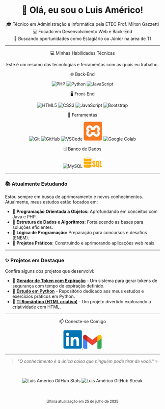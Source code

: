 <h1 align="center"><strong>👋 Olá, eu sou o Luis Américo!</strong></h1>

<p align="center">
  🎓 Técnico em Administração e Informática pela ETEC Prof. Milton Gazzetti <br>
  💻 Focado em Desenvolvimento Web e Back-End <br>
  🚀 Buscando oportunidades como Estagiário ou Júnior na área de TI
</p>

---

<p align="center">💻 Minhas Habilidades Técnicas</p>

<p align="center">Este é um resumo das tecnologias e ferramentas com as quais eu trabalho.</p>

<p align="center">🌐 Back-End</p>
<p align="center">
  <img src="https://cdn.jsdelivr.net/gh/devicons/devicon/icons/php/php-original.svg" width="60px" margin-right= "20px" title="PHP" alt="PHP"/>
  <img src="https://cdn.jsdelivr.net/gh/devicons/devicon/icons/python/python-original.svg" width="60px" margin-right= "20px" title="Python" alt="Python"/>
  <img src="https://cdn.jsdelivr.net/gh/devicons/devicon/icons/javascript/javascript-original.svg" width="60px" title="JavaScript" alt="JavaScript"/>
</p>

<p align="center">🖥️ Front-End</p>
<p align="center">
  <img src="https://cdn.jsdelivr.net/gh/devicons/devicon/icons/html5/html5-original.svg" width="60px" margin-right= "20px" title="HTML5" alt="HTML5"/>
  <img src="https://cdn.jsdelivr.net/gh/devicons/devicon/icons/css3/css3-original.svg" width="60px" margin-right= "20px" title="CSS3" alt="CSS3"/>
  <img src="https://cdn.jsdelivr.net/gh/devicons/devicon/icons/javascript/javascript-original.svg" width="60px" margin-right= "20px" title="JavaScript" alt="JavaScript"/>
  <img src="https://cdn.jsdelivr.net/gh/devicons/devicon/icons/bootstrap/bootstrap-original.svg" width="60px" title="Bootstrap" alt="Bootstrap"/>
</p>

<p align="center">🧰 Ferramentas</p>
<p align="center">
  <img src="https://cdn.jsdelivr.net/gh/devicons/devicon/icons/git/git-original.svg" width="60px" margin-right= "20px" title="Git" alt="Git"/>
  <img src="https://cdn.jsdelivr.net/gh/devicons/devicon/icons/github/github-original.svg" width="60px" margin-right= "20px" title="GitHub" alt="GitHub"/>
  <img src="https://cdn.jsdelivr.net/gh/devicons/devicon/icons/vscode/vscode-original.svg" width="60px" margin-right= "20px" title="VSCode" alt="VSCode"/>
  <img src="https://raw.githubusercontent.com/LuisAmericoP/my_images/main/assets/images/xampp.png" width="60px" margin-right= "20px" title="XAMPP" alt="XAMPP"/>
  <img src="https://img.icons8.com/color/48/000000/google-colab.png" width="60px" title="Google Colab" alt="Google Colab"/>
</p>

<p align="center">🗄️ Banco de Dados</p>
<p align="center">
  <img src="https://cdn.jsdelivr.net/gh/devicons/devicon/icons/mysql/mysql-original.svg" width="60px" margin-right= "20px" title="MySQL" alt="MySQL"/>
  <img src="https://raw.githubusercontent.com/LuisAmericoP/my_images/main/assets/images/sql.png" width="60px" title="SQL" alt="SQL"/>
</p>

---

### 📚 Atualmente Estudando

Estou sempre em busca de aprimoramento e novos conhecimentos. Atualmente, meus estudos estão focados em:

* 🔸 **Programação Orientada a Objetos:** Aprofundando em conceitos com Java e PHP.
* 🔸 **Estrutura de Dados e Algoritmos:** Fortalecendo as bases para soluções eficientes.
* 🔸 **Lógica de Programação:** Preparação para concursos e desafios (ENEM).
* 🔸 **Projetos Práticos:** Construindo e aprimorando aplicações web reais.

---

### ✨ Projetos em Destaque

Confira alguns dos projetos que desenvolvi:

* 🔐 **<a href="https://github.com/LuisAmericoP/gerador-token">Gerador de Token com Expiração</a>** - Um sistema para gerar tokens de segurança com tempo de expiração definido.
* 📘 **<a href="https://github.com/LuisAmericoP/Estudo-Python">Estudo em Python</a>** - Repositório dedicado aos meus estudos e exercícios práticos em Python.
* 🎨 **<a href="https://github.com/LuisAmericoP/TI-Romantico">TI Romântico (HTML criativo)</a>** - Um projeto divertido explorando a criatividade com HTML.

---

<p align="center">📫 Conecte-se Comigo</p>

<p align="center">
  <a href="https://www.linkedin.com/in/luis-américo-b13500300" target="_blank">
    <img src="https://raw.githubusercontent.com/LuisAmericoP/my_images/main/assets/images/linkedin.png" width="60px" margin-right= "50px" alt="LinkedIn">
  </a>
  <a href="mailto:luis.americo.dev@gmail.com" target="_blank">
    <img src="https://raw.githubusercontent.com/LuisAmericoP/my_images/main/assets/images/gmail.png" width="60px" alt="Gmail">
  </a>
</p>

---

> _“O conhecimento é a única coisa que ninguém pode tirar de você.”_ ✨

<br>

<p align="center">
  <img src="https://github-readme-stats.vercel.app/api?username=LuisAmericoP&show_icons=true&theme=dark" alt="Luis Américo GitHub Stats" />
  <img src="https://github-readme-streak-stats.herokuapp.com/?user=LuisAmericoP&theme=dark" alt="Luis Américo GitHub Streak" />
</p>
<br>
<p align="center"><sub>Última atualização em 25 de julho de 2025</sub></p>
